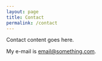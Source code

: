 ```yaml
---
layout: page
title: Contact
permalink: /contact
---
```

Contact content goes here.

My e-mail is [email@something.com](mailto:email@something.com).
